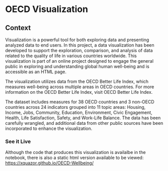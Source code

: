 # OECD Visualization

## Context
Visualization is a powerful tool for both exploring data and presenting analyzed data to end users. 
In this project, a data visualization has been developed to support the exploration, comparison, and analysis of data related to the quality of life in various countries worldwide. 
This visualization is part of an online project designed to engage the general public in exploring and understanding global human well-being and is accessible as an HTML page.

The visualization utilizes data from the OECD Better Life Index, which measures well-being across multiple areas in OECD countries. For more information on the OECD Better Life Index, visit OECD Better Life Index.

The dataset includes measures for 38 OECD countries and 3 non-OECD countries across 24 indicators grouped into 11 topic areas: Housing, Income, Jobs, Community, Education, Environment, Civic Engagement, Health, Life Satisfaction, Safety, and Work-Life Balance. 
The data has been carefully wrangled, and additional data from other public sources have been incorporated to enhance the visualization.

### See it Live
Although the code that produces this visualization is availalbe in the notebook, there is also a static html version available to be viewed: https://xquazor.github.io/OECD-Wellbeing/
